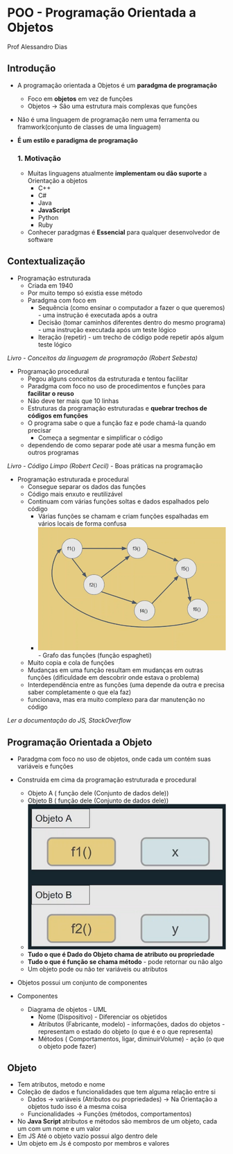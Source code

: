# POO - Programação Orientada a Objetos 
 Prof Alessandro Dias 

## Introdução 
* A programação orientada a Objetos é um **paradgma de programação**
    * Foco em **objetos** em vez de funções 
    * Objetos -> São uma estrutura mais complexas que funções 
* Não é uma linguagem de programação nem uma ferramenta ou framwork(conjunto de classes de uma linguagem) 
* **É um estilo e paradigma de programação**

    ### 1. Motivação 
    * Muitas linguagens atualmente **implementam ou dão suporte** a Orientação a objetos 
        * C++
        * C# 
        * Java
        * **JavaScript**
        * Python 
        * Ruby 
    * Conhecer paradgmas é **Essencial** para qualquer desenvolvedor de software 

## Contextualização 
* Programação estruturada 
    * Criada em 1940 
    * Por muito tempo só existia esse método 
    * Paradgma com foco em 
        * Sequência (como ensinar o computador a fazer o que queremos) - uma instrução é executada após a outra
        * Decisão (tomar caminhos diferentes dentro do mesmo programa) - uma instrução executada após um teste lógico 
        * Iteração (repetir) - um trecho de código pode repetir após algum teste lógico 

*Livro - Conceitos da linguagem de programação (Robert Sebesta)* 

* Programação procedural 
    * Pegou alguns conceitos da estruturada e tentou facilitar 
    *  Paradgma com foco no uso de procedimentos e funções para **facilitar o reuso**
    * Não deve ter mais que 10 linhas 
    * Estruturas da programação estruturadas e **quebrar trechos de códigos em funções**
    * O programa sabe o que a função faz e pode chamá-la quando precisar 
        * Começa a segmentar e simplificar o código 
    * dependendo de como separar pode até usar a mesma função em outros programas 

*Livro - Código Limpo (Robert Cecil)* - Boas práticas na programação 

* Programação estruturada e procedural 
    * Consegue separar os dados das funções 
    * Código mais enxuto e reutilizável 
    * Continuam com várias funções soltas e dados espalhados pelo código 
        * Várias funções se chamam e criam funções espalhadas em vários locais de forma confusa 
        * ![alt text](image.png) - Grafo das funções (função espagheti)
    * Muito copia e cola de funções 
    * Mudanças em uma função resultam em mudanças em outras funções (dificuldade em descobrir onde estava o problema)
    * Interdependência entre as funções (uma depende da outra e precisa saber completamente o que ela faz)
    * funcionava, mas era muito complexo para dar manutenção no código 

*Ler a documentação do JS, StackOverflow*

## Programação Orientada a Objeto 
* Paradgma com foco no uso de objetos, onde cada um contém suas variáveis e funções 
* Construída em cima da programação estruturada e procedural 
    * Objeto A ( função dele (Conjunto de dados dele))
    * Objeto B ( função dele (Conjunto de dados dele))
    * ![alt text](image-1.png)
    * **Tudo o que é Dado do Objeto chama de atributo ou propriedade**
    * **Tudo o que é função se chama método** - pode retornar ou não algo 
    * Um objeto pode ou não ter variáveis ou atributos
* Objetos possui um conjunto de componentes 

* Componentes 
    * Diagrama de objetos - UML 
        * Nome (Dispositivo) - Diferenciar os objetidos 
        * Atributos (Fabricante, modelo) - informações, dados do objetos - representam o estado do objeto (o que é e o que representa)
        * Métodos ( Comportamentos, ligar, diminuirVolume) - ação (o que o objeto pode fazer)

## Objeto 
* Tem atributos, metodo e nome 
* Coleção de dados e funcionalidades que tem alguma relação entre si 
    * Dados -> variáveis (Atributos ou propriedades) -> Na Orientação a objetos tudo isso é a mesma coisa
    * Funcionalidades -> Funções (métodos, comportamentos)
* No **Java Script** atributos e métodos são membros de um objeto, cada um com um nome e um valor 
* Em JS Até o objeto vazio possui algo dentro dele 
* Um objeto em Js é composto por membros e valores 